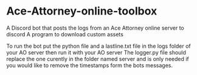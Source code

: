 # Ace-Attorney-online-toolbox
A Discord bot that posts the logs from an Ace Attorney online server to discord
A program to download custom assets 

To run the bot put the python file and a lastline.txt file in the logs folder of your AO server then run it with your AO server
The logger.py file should replace the one curently in the folder named server and is only needed if you would like to remove the timestamps form the bots messages.

